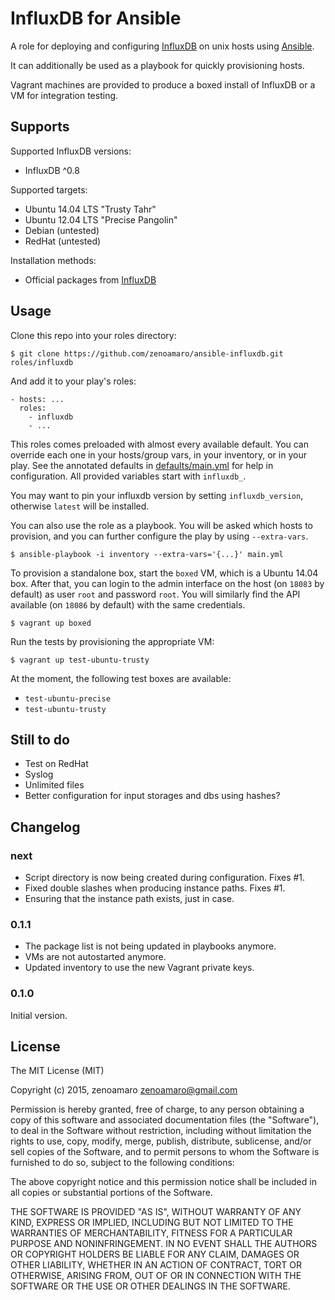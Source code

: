 InfluxDB for Ansible
======================
A role for deploying and configuring [InfluxDB](http://influxdb.com) on unix hosts using [Ansible](http://www.ansibleworks.com).

It can additionally be used as a playbook for quickly provisioning hosts.

Vagrant machines are provided to produce a boxed install of InfluxDB or a VM for integration testing.


Supports
--------
Supported InfluxDB versions:
- InfluxDB ^0.8

Supported targets:
- Ubuntu 14.04 LTS "Trusty Tahr"
- Ubuntu 12.04 LTS "Precise Pangolin"
- Debian (untested)
- RedHat (untested)

Installation methods:
- Official packages from [InfluxDB](http://influxdb.com/docs/v0.8/introduction/installation.html)


Usage
-----
Clone this repo into your roles directory:

    $ git clone https://github.com/zenoamaro/ansible-influxdb.git roles/influxdb

And add it to your play's roles:

    - hosts: ...
      roles:
        - influxdb
        - ...

This roles comes preloaded with almost every available default. You can override each one in your hosts/group vars, in your inventory, or in your play. See the annotated defaults in [defaults/main.yml](defaults/main.yml) for help in configuration. All provided variables start with `influxdb_`.

You may want to pin your influxdb version by setting `influxdb_version`, otherwise `latest` will be installed.

You can also use the role as a playbook. You will be asked which hosts to provision, and you can further configure the play by using `--extra-vars`.

    $ ansible-playbook -i inventory --extra-vars='{...}' main.yml

To provision a standalone box, start the `boxed` VM, which is a Ubuntu 14.04 box. After that, you can login to the admin interface on the host (on `18083` by default) as user `root` and password `root`. You will similarly find the API available (on `18086` by default) with the same credentials.

    $ vagrant up boxed

Run the tests by provisioning the appropriate VM:

    $ vagrant up test-ubuntu-trusty

At the moment, the following test boxes are available:

- `test-ubuntu-precise`
- `test-ubuntu-trusty`


Still to do
-----------
- Test on RedHat
- Syslog
- Unlimited files
- Better configuration for input storages and dbs using hashes?


Changelog
---------
### next
- Script directory is now being created during configuration. Fixes #1.
- Fixed double slashes when producing instance paths. Fixes #1.
- Ensuring that the instance path exists, just in case.

### 0.1.1
- The package list is not being updated in playbooks anymore.
- VMs are not autostarted anymore.
- Updated inventory to use the new Vagrant private keys.

### 0.1.0
Initial version.


License
-------
The MIT License (MIT)

Copyright (c) 2015, zenoamaro <zenoamaro@gmail.com>

Permission is hereby granted, free of charge, to any person obtaining a copy
of this software and associated documentation files (the "Software"), to deal
in the Software without restriction, including without limitation the rights
to use, copy, modify, merge, publish, distribute, sublicense, and/or sell
copies of the Software, and to permit persons to whom the Software is
furnished to do so, subject to the following conditions:

The above copyright notice and this permission notice shall be included in
all copies or substantial portions of the Software.

THE SOFTWARE IS PROVIDED "AS IS", WITHOUT WARRANTY OF ANY KIND, EXPRESS OR
IMPLIED, INCLUDING BUT NOT LIMITED TO THE WARRANTIES OF MERCHANTABILITY,
FITNESS FOR A PARTICULAR PURPOSE AND NONINFRINGEMENT. IN NO EVENT SHALL THE
AUTHORS OR COPYRIGHT HOLDERS BE LIABLE FOR ANY CLAIM, DAMAGES OR OTHER
LIABILITY, WHETHER IN AN ACTION OF CONTRACT, TORT OR OTHERWISE, ARISING FROM,
OUT OF OR IN CONNECTION WITH THE SOFTWARE OR THE USE OR OTHER DEALINGS IN
THE SOFTWARE.